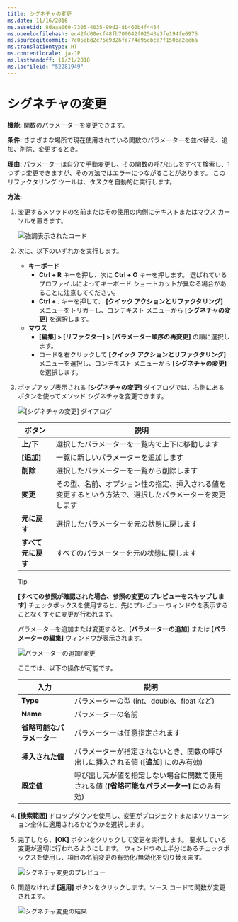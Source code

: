 ```yaml
---
title: シグネチャの変更
ms.date: 11/16/2016
ms.assetid: 8daaa060-7305-4035-99d2-8b460b4f4454
ms.openlocfilehash: ec42fd00ecf48fb700042f02543e3fe194fe6975
ms.sourcegitcommit: 7c05ebd2c75e9326fe774e95cbce7f150ba2eeba
ms.translationtype: HT
ms.contentlocale: ja-JP
ms.lasthandoff: 11/21/2018
ms.locfileid: "52281949"
---
```

# <a name="change-signature"></a>シグネチャの変更

**機能:** 関数のパラメーターを変更できます。

**条件:** さまざまな場所で現在使用されている関数のパラメーターを並べ替え、追加、削除、変更するとき。

**理由:** パラメーターは自分で手動変更し、その関数の呼び出しをすべて検索し、1 つずつ変更できますが、その方法ではエラーにつながることがあります。  このリファクタリング ツールは、タスクを自動的に実行します。

**方法:**

1. 変更するメソッドの名前またはその使用の内側にテキストまたはマウス カーソルを置きます。

   ![強調表示されたコード](images/changesignature_highlight.png)

1. 次に、以下のいずれかを実行します。
   * **キーボード**
     * **Ctrl + R** キーを押し、次に **Ctrl + O** キーを押します。  選ばれているプロファイルによってキーボード ショートカットが異なる場合があることに注意してください。
     * **Ctrl + .** キーを押して、 **[クイック アクションとリファクタリング]** メニューをトリガーし、コンテキスト メニューから **[シグネチャの変更]** を選択します。
   * **マウス**
     * **[編集] > [リファクター] > [パラメーター順序の再変更]** の順に選択します。
     * コードを右クリックして **[クイック アクションとリファクタリング]** メニューを選択し、コンテキスト メニューから **[シグネチャの変更]** を選択します。

1. ポップアップ表示される **[シグネチャの変更]** ダイアログでは、右側にあるボタンを使ってメソッド シグネチャを変更できます。

   ![[シグネチャの変更] ダイアログ](images/changesignature_dialog.png)

   | ボタン | 説明
   | ------ | ---
   | **上/下**    | 選択したパラメーターを一覧内で上下に移動します
   | **[追加]**        | 一覧に新しいパラメーターを追加します
   | **削除**     | 選択したパラメーターを一覧から削除します
   | **変更**     | その型、名前、オプション性の指定、挿入される値を変更するという方法で、選択したパラメーターを変更します
   | **元に戻す**     | 選択したパラメーターを元の状態に戻します
   | **すべて元に戻す** | すべてのパラメーターを元の状態に戻します

   > [!TIP]
   > **[すべての参照が確認された場合、参照の変更のプレビューをスキップします]** チェックボックスを使用すると、先にプレビュー ウィンドウを表示することなくすぐに変更が行われます。

   パラメーターを追加または変更すると、**[パラメーターの追加]** または **[パラメーターの編集]** ウィンドウが表示されます。

   ![パラメーターの追加/変更](images/changesignature_addmodify.png)

   ここでは、以下の操作が可能です。

   | 入力 | 説明
   | ----- | ---
   | **Type**               | パラメーターの型 (int、double、float など)
   | **Name**               | パラメーターの名前
   | **省略可能なパラメーター** | パラメーターは任意指定されます
   | **挿入された値**     | パラメーターが指定されないとき、関数の呼び出しに挿入される値 (**[追加]** にのみ有効)
   | **既定値**      | 呼び出し元が値を指定しない場合に関数で使用される値 (**[省略可能なパラメーター]** にのみ有効)

1. **[検索範囲]** ドロップダウンを使用し、変更がプロジェクトまたはソリューション全体に適用されるかどうかを選択します。

1. 完了したら、**[OK]** ボタンをクリックして変更を実行します。  要求している変更が適切に行われるようにします。  ウィンドウの上半分にあるチェックボックスを使用し、項目の名前変更の有効化/無効化を切り替えます。

   ![シグネチャ変更のプレビュー](images/changesignature_preview.png)

1. 問題なければ **[適用]** ボタンをクリックします。ソース コードで関数が変更されます。

   ![シグネチャ変更の結果](images/changesignature_result.png)